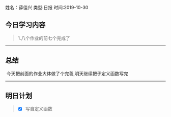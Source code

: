 姓名：薛佳兴
类型:日报
时间:2019-10-30

## 今日学习内容 ##
>1.八个作业的前七个完成了
* * *
## 总结 ##
​				今天把前面的作业大体做了个完善,明天继续把子定义函数写完

* * *
## 明日计划 ##
> - [x]  写自定义函数

